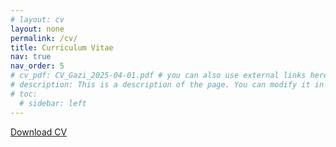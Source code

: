 ```yaml
---
# layout: cv
layout: none
permalink: /cv/
title: Curriculum Vitae
nav: true
nav_order: 5
# cv_pdf: CV_Gazi_2025-04-01.pdf # you can also use external links here
# description: This is a description of the page. You can modify it in '_pages/cv.md'. You can also change or remove the top pdf download button.
# toc:
  # sidebar: left
---
```

<a href="/assets/pdf/CV_Gazi_2025-04-01.pdf" target="_blank">Download CV</a>
<script>
  window.location.href = "/assets/pdf/CV_Gazi_2025-04-01.pdf";
</script>